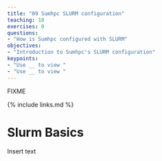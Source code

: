```yaml
---
title: "09 Sumhpc SLURM configuration"
teaching: 10
exercises: 0
questions:
- "How is Sumhpc configured with SLURM"
objectives:
- "Introduction to Sumhpc's SLURM configuration"
keypoints:
- "Use __ to view "
- "Use __ to view "
---
```

FIXME

{% include links.md %}

# Slurm Basics

Insert text



